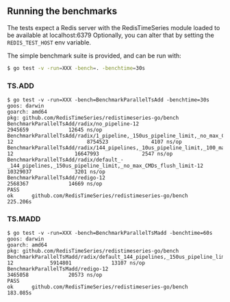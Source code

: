 ## Running the benchmarks
The tests expect a Redis server with the RedisTimeSeries module loaded to be available at localhost:6379
Optionally, you can alter that by setting the `REDIS_TEST_HOST` env variable.


The simple benchmark suite is provided, and can be run with:

```sh
$ go test -v -run=XXX -bench=. -benchtime=30s
```

### TS.ADD 
```
$ go test -v -run=XXX -bench=BenchmarkParallelTsAdd -benchtime=30s
goos: darwin
goarch: amd64
pkg: github.com/RedisTimeSeries/redistimeseries-go/bench
BenchmarkParallelTsAdd/radix/no_pipeline-12                                                                      2945659             12645 ns/op
BenchmarkParallelTsAdd/radix/1_pipeline,_150us_pipeline_limit,_no_max_CMDs_flush_limit-12                        8754523              4107 ns/op
BenchmarkParallelTsAdd/radix/144_pipelines,_10us_pipeline_limit,_100_max_CMDs_flush_limit-12                    16647993              2547 ns/op
BenchmarkParallelTsAdd/radix/default_-_144_pipelines,_150us_pipeline_limit,_no_max_CMDs_flush_limit-12          10329037              3201 ns/op
BenchmarkParallelTsAdd/redigo-12                                                                                 2568367             14669 ns/op
PASS
ok      github.com/RedisTimeSeries/redistimeseries-go/bench     225.206s
```



### TS.MADD 
```
$ go test -v -run=XXX -bench=BenchmarkParallelTsMadd -benchtime=60s
goos: darwin
goarch: amd64
pkg: github.com/RedisTimeSeries/redistimeseries-go/bench
BenchmarkParallelTsMadd/radix/default_144_pipelines,_150us_pipeline_limit,_no_max_CMDs_flush_limit-12            5914801             13107 ns/op
BenchmarkParallelTsMadd/redigo-12                                                                                3465058             20573 ns/op
PASS
ok      github.com/RedisTimeSeries/redistimeseries-go/bench     183.085s
```